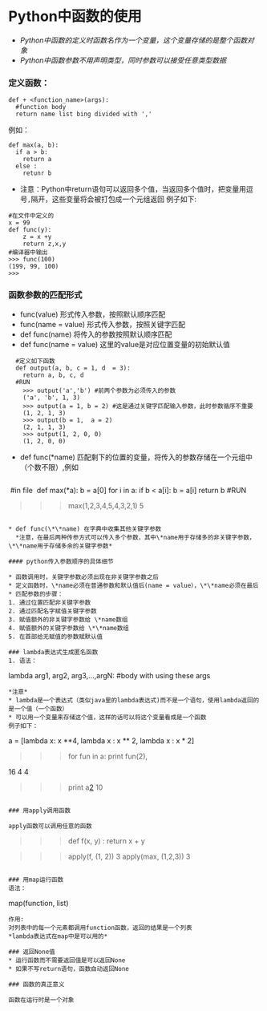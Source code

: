 # Python中函数的使用
* *Python中函数的定义时函数名作为一个变量，这个变量存储的是整个函数对象*
* *Python中函数参数不用声明类型，同时参数可以接受任意类型数据*

### 定义函数：

```
def + <function_name>(args):
  #function body
  return name list bing divided with ','
```	

例如：
```
def max(a, b):
  if a > b:
    return a
  else :
    retunr b
```

* 注意：Python中return语句可以返回多个值，当返回多个值时，把变量用逗号`,`隔开，这些变量将会被打包成一个元组返回
例子如下:
```
#在文件中定义的
x = 99
def func(y):
    z = x +y
    return z,x,y
#编译器中输出
>>> func(100)
(199, 99, 100)
>>> 
```
### 函数参数的匹配形式

* func(value) 形式传入参数，按照默认顺序匹配
* func(name = value) 形式传入参数，按照关键字匹配
* def func(name) 将传入的参数按照默认顺序匹配
* def func(name = value) 这里的value是对应位置变量的初始默认值

```
  #定义如下函数
  def output(a, b, c = 1, d  = 3):
    return a, b, c, d
  #RUN
    >>> output('a','b') #前两个参数为必须传入的参数
    ('a', 'b', 1, 3)
    >>> output(a = 1, b = 2) #这是通过关键字匹配输入参数，此时参数循序不重要
    (1, 2, 1, 3)
    >>> output(b = 1,  a = 2)
    (2, 1, 1, 3)
    >>> output(1, 2, 0, 0)
    (1, 2, 0, 0)
```
* def func(\*name) 匹配剩下的位置的变量，将传入的参数存储在一个元组中（个数不限）,例如

  ```
  #in file
  def max(*a):
    b = a[0]
    for i in a:
        if b < a[i]:
            b = a[i]
    return b
  #RUN
  >>> max(1,2,3,4,5,4,3,2,1)
  5
  ```
 
 * def func(\*\*name) 在字典中收集其他关键字参数
 	*注意，在最后两种传参方式可以传入多个参数，其中\*name用于存储多的非关键字参数，\*\*name用于存储多余的关键字参数*
 
#### python传入参数顺序的具体细节

* 函数调用时，关键字参数必须出现在非关键字参数之后
* 定义函数时，\*name必须在普通参数和默认值后(name = value），\*\*name必须在最后
* 匹配参数的步骤：
 1. 通过位置匹配非关键字参数
 2. 通过匹配名字赋值关键字参数
 3. 赋值额外的非关键字参数给 \*name数组
 4. 赋值额外的关键字参数给 \*\*name数组
 5. 在首部给无赋值的参数赋默认值
 
### lambda表达式生成匿名函数
1. 语法：

```
lambda arg1, arg2, arg3,...,argN:
  #body with using these args
```
*注意*
* lambda是一个表达式（类似java里的lambda表达式)而不是一个语句，使用lambda返回的是一个值（一个函数）
* 可以用一个变量来存储这个值，这样的话可以将这个变量看成是一个函数
例子如下：

```
a = [lambda x: x **4, lambda x : x ** 2, lambda x : x * 2]
>>> for fun in a:
	print fun(2),

16 4 4
>>> print a[2](5)
10
```

### 用apply调用函数

apply函数可以调用任意的函数

```
>>> def f(x, y) : return x + y

>>> apply(f, (1, 2))
3
>>> apply(max, (1,2,3))
3
```

### 用map运行函数
语法：
```
map(function, list)
```
作用:
对列表中的每一个元素都调用function函数，返回的结果是一个列表
*lambda表达式在map中是可以用的*

### 返回None值
* 运行函数而不需要返回值是可以返回None
* 如果不写return语句，函数自动返回None

### 函数的真正意义

函数在运行时是一个对象
